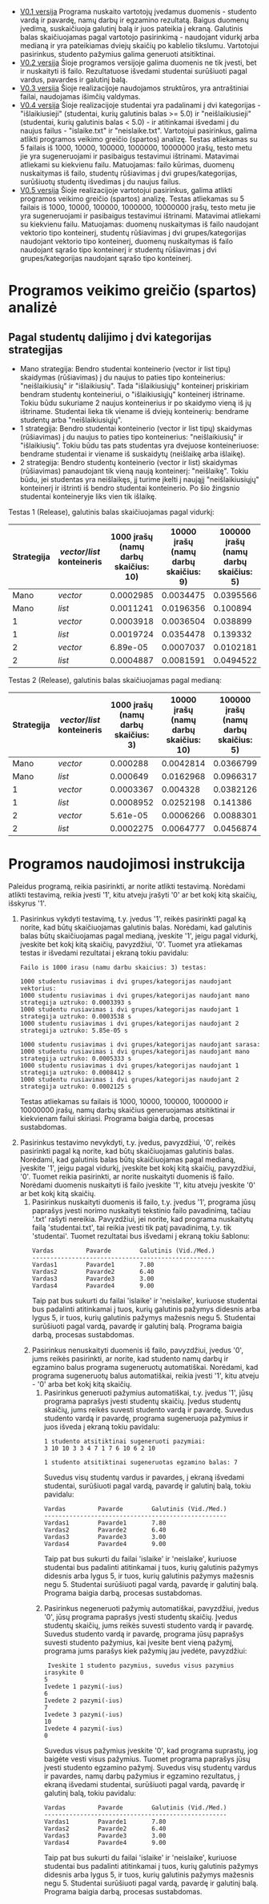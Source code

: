 * [V0.1 versija](https://github.com/misi6670/Objektinis-programavimas/releases/tag/v0.1)
Programa nuskaito vartotojų įvedamus duomenis - studento vardą ir pavardę, namų darbų ir egzamino rezultatą. Baigus duomenų įvedimą, suskaičiuoja galutinį balą ir juos pateikia į ekraną. Galutinis balas skaičiuojamas pagal vartotojo pasirinkimą - naudojant vidurkį arba medianą ir yra pateikiamas dviejų skaičių po kablelio tikslumu. Vartotojui pasirinkus, studento pažymius galima generuoti atsitiktinai.
* [V0.2 versija](https://github.com/misi6670/Objektinis-programavimas/releases/tag/V0.2)
Šioje programos versijoje galima duomenis ne tik įvesti, bet ir nuskaityti iš failo. Rezultatuose išvedami studentai surūšiuoti pagal vardus, pavardes ir galutinį balą.
* [V0.3 versija](https://github.com/misi6670/Objektinis-programavimas/releases/tag/v0%2C3)
Šioje realizacijoje naudojamos struktūros, yra antraštiniai failai, naudojamas išimčių valdymas.
* [V0.4 versija](https://github.com/misi6670/Objektinis-programavimas/releases/tag/V0.4)
Šioje realizacijoje studentai yra padalinami į dvi kategorijas - "išlaikiusieji" (studentai, kurių galutinis balas >= 5.0) ir "neišlaikiusieji" (studentai, kurių galutinis balas < 5.0) - ir atitinkamai išvedami į du naujus failus - "islaike.txt" ir "neislaike.txt". Vartotojui pasirinkus, galima atlikti programos veikimo greičio (spartos) analizę. Testas atliekamas su 5 failais iš 1000, 10000, 100000, 1000000, 10000000 įrašų, testo metu jie yra sugeneruojami ir pasibaigus testavimui ištrinami. Matavimai atliekami su kiekvienu failu. Matuojamas: failo kūrimas, duomenų nuskaitymas iš failo, studentų rūšiavimas į dvi grupes/kategorijas, surūšiuotų studentų išvedimas į du naujus failus.
* [V0.5 versija](https://github.com/misi6670/Objektinis-programavimas/releases/tag/V0.5)
Šioje realizacijoje vartotojui pasirinkus, galima atlikti programos veikimo greičio (spartos) analizę. Testas atliekamas su 5 failais iš 1000, 10000, 100000, 1000000, 10000000 įrašų, testo metu jie yra sugeneruojami ir pasibaigus testavimui ištrinami. Matavimai atliekami su kiekvienu failu. Matuojamas: duomenų nuskaitymas iš failo naudojant vektorio tipo konteinerį, studentų rūšiavimas į dvi grupes/kategorijas naudojant vektorio tipo konteinerį, duomenų nuskaitymas iš failo naudojant sąrašo tipo konteinerį ir studentų rūšiavimas į dvi grupes/kategorijas naudojant sąrašo tipo konteinerį.

# Programos veikimo greičio (spartos) analizė
## Pagal studentų dalijimo į dvi kategorijas strategijas
* Mano strategija: Bendro studentai konteinerio (vector ir list tipų) skaidymas (rūšiavimas) į du naujus to paties tipo konteinerius: "neišlaikiusių" ir "išlaikiusių". Tada "išlaikiusiųjų" konteinerį priskiriam bendram studentų konteineriui, o "išlaikiusiųjų" konteinerį ištriname. Tokiu būdu sukuriame 2 naujus konteinerius ir po skaidymo vieną iš jų ištriname. Studentai lieka tik viename iš dviejų konteinerių: bendrame studentų arba "neišlaikiusiųjų".
* 1 strategija: Bendro studentai konteinerio (vector ir list tipų) skaidymas (rūšiavimas) į du naujus to paties tipo konteinerius: "neišlaikiusių" ir "išlaikiusių". Tokiu būdu tas pats studentas yra dvejuose konteineriuose: bendrame studentai ir viename iš suskaidytų (neišlaikę arba išlaikę).
* 2 strategija: Bendro studentų konteinerio (vector ir list) skaidymas (rūšiavimas) panaudojant tik vieną naują konteinerį: "neišlaikę". Tokiu būdu, jei studentas yra neišlaikęs, jį turime įkelti į naująjį "neišlaikiusiųjų" konteinerį ir ištrinti iš bendro studentai konteinerio. Po šio žingsnio studentai konteineryje liks vien tik išlaikę.

Testas 1 (Release), galutinis balas skaičiuojamas pagal vidurkį:

| Strategija | *vector*/*list* konteineris | 1000 įrašų (namų darbų skaičius: 10) | 10000 įrašų (namų darbų skaičius: 9) | 100000 įrašų (namų darbų skaičius: 5) | 1000000 įrašų (namų darbų skaičius: 2) | 10000000 įrašų (namų darbų skaičius: 5) |
| ---------- | -------------------- | ------------- | -------- | ------- | --------- | --------|
| Mano | *vector* | 0.0002985 | 0.0034475 | 0.0395566 | 0.372931 | 4.81561 |
| Mano | *list* | 0.0011241 | 0.0196356 | 0.100894 | 0.688984 | 59.5936 |
| 1 | *vector* | 0.0003918 | 0.0036504 | 0.038899 | 0.41747 | 4.91621 |
| 1 | *list* | 0.0019724 | 0.0354478 | 0.139332 | 0.924297 | 97.8132 |
| 2 | *vector* | 6.89e-05 | 0.0007037 | 0.0102181 | 0.0777053 | 1.10297 |
| 2 | *list* | 0.0004887 | 0.0081591 | 0.0494522 | 0.347034 | 6.97383 |

Testas 2 (Release), galutinis balas skaičiuojamas pagal medianą:

| Strategija | *vector*/*list* konteineris | 1000 įrašų (namų darbų skaičius: 3) | 10000 įrašų (namų darbų skaičius: 10) | 100000 įrašų (namų darbų skaičius: 5) | 1000000 įrašų (namų darbų skaičius: 3) | 10000000 įrašų (namų darbų skaičius: 5) |
| ---------- | -------------------- | ------------- | -------- | ------- | --------- | --------|
| Mano | *vector* | 0.000288 | 0.0042814 | 0.0366799 | 0.40431 | 4.5509 |
| Mano | *list* | 0.000649 | 0.0162968 | 0.0966317 | 0.767944 | 26.1436 |
| 1 | *vector* | 0.0003367 | 0.004328 | 0.0382126 | 0.404099 | 9.31737 |
| 1 | *list* | 0.0008952 | 0.0252198 | 0.141386 | 1.19202 | 47.7655 |
| 2 | *vector* | 5.61e-05 | 0.0006266 | 0.0088301 | 0.0934583 | 0.970382 |
| 2 | *list* | 0.0002275 | 0.0064777 | 0.0456874 | 0.395467 | 8.32207 |

# Programos naudojimosi instrukcija
Paleidus programą, reikia pasirinkti, ar norite atlikti testavimą.
Norėdami atlikti testavimą, reikia įvesti '1', kitu atveju įrašyti '0' ar bet kokį kitą skaičių, išskyrus '1'.
<ol>
<li> Pasirinkus vykdyti testavimą, t.y. įvedus '1', reikės pasirinkti pagal ką norite, kad būtų skaičiuojamas galutinis balas.
Norėdami, kad galutinis balas būtų skaičiuojamas pagal medianą, įveskite '1', jeigu pagal vidurkį, įveskite bet kokį kitą skaičių, pavyzdžiui, '0'. 
Tuomet yra atliekamas testas ir išvedami rezultatai į ekraną tokiu pavidalu:

```
Failo is 1000 irasu (namu darbu skaicius: 3) testas:

1000 studentu rusiavimas i dvi grupes/kategorijas naudojant vektorius:
1000 studentu rusiavimas i dvi grupes/kategorijas naudojant mano strategija uztruko: 0.0003393 s
1000 studentu rusiavimas i dvi grupes/kategorijas naudojant 1 strategija uztruko: 0.0003538 s
1000 studentu rusiavimas i dvi grupes/kategorijas naudojant 2 strategija uztruko: 5.85e-05 s

1000 studentu rusiavimas i dvi grupes/kategorijas naudojant sarasa:
1000 studentu rusiavimas i dvi grupes/kategorijas naudojant mano strategija uztruko: 0.0005333 s
1000 studentu rusiavimas i dvi grupes/kategorijas naudojant 1 strategija uztruko: 0.0008412 s
1000 studentu rusiavimas i dvi grupes/kategorijas naudojant 2 strategija uztruko: 0.0002125 s
```

Testas atliekamas su failais iš 1000, 10000, 100000, 1000000 ir 10000000 įrašų, namų darbų skaičius generuojamas atsitiktinai ir kiekvienam failui skiriasi.
Programa baigia darbą, procesas sustabdomas. </li>

<li> Pasirinkus testavimo nevykdyti, t.y. įvedus, pavyzdžiui, '0', reikės pasirinkti pagal ką norite, kad būtų skaičiuojamas galutinis balas.
Norėdami, kad galutinis balas būtų skaičiuojamas pagal medianą, įveskite '1', jeigu pagal vidurkį, įveskite bet kokį kitą skaičių, pavyzdžiui, '0'. 
Tuomet reikia pasirinkti, ar norite nuskaityti duomenis iš failo. Norėdami duomenis nuskaityti iš failo įveskite '1', kitu atveju įveskite '0' ar bet kokį kitą skaičių.
<ol>
<li> Pasirinkus nuskaityti duomenis iš failo, t.y. įvedus '1', programa jūsų paprašys įvesti norimo nuskaityti tekstinio failo pavadinimą, tačiau '.txt' rašyti nereikia. Pavyzdžiui, jei norite, kad programa nuskaitytų failą 'studentai.txt', tai reikia įvesti tik patį pavadinimą, t.y. tik 'studentai'.
Tuomet rezultatai bus išvedami į ekraną tokiu šablonu:

```
Vardas         Pavarde        Galutinis (Vid./Med.)
---------------------------------------------------
Vardas1        Pavarde1       7.80
Vardas2        Pavarde2       6.40
Vardas3        Pavarde3       3.00
Vardas4        Pavarde4       9.00
```

Taip pat bus sukurti du failai 'islaike' ir 'neislaike', kuriuose studentai bus padalinti atitinkamai į tuos, kurių galutinis pažymys didesnis arba lygus 5, ir tuos, kurių galutinis pažymys mažesnis negu 5. Studentai surūšiuoti pagal vardą, pavardę ir galutinį balą. Programa baigia darbą, procesas sustabdomas.
</li>
<li> Pasirinkus nenuskaityti duomenis iš failo, pavyzdžiui, įvedus '0', jums reikės pasirinkti, ar norite, kad studento namų darbų ir egzamino balus programa sugeneruotų automatiškai. Norėdami, kad programa sugeneruotų balus automatiškai, reikia įvesti '1', kitu atveju - '0' arba bet kokį kitą skaičių. 
<ol>
<li> Pasirinkus generuoti pažymius automatiškai, t.y. įvedus '1', jūsų programa paprašys įvesti studentų skaičių. Įvedus studentų skaičių, jums reikės suvesti studento vardą ir pavardę. Suvedus studento vardą ir pavardę, programa sugeneruoja pažymius ir juos išveda į ekraną tokiu pavidalu:

```
1 studento atsitiktinai sugeneruoti pazymiai:
3 10 10 3 3 4 7 1 7 6 10 6 2 10

1 studento atsitiktinai sugeneruotas egzamino balas: 7
```
Suvedus visų studentų vardus ir pavardes, į ekraną išvedami studentai, surūšiuoti pagal vardą, pavardę ir galutinį balą, tokiu pavidalu:

```
Vardas         Pavarde        Galutinis (Vid./Med.)
---------------------------------------------------
Vardas1        Pavarde1       7.80
Vardas2        Pavarde2       6.40
Vardas3        Pavarde3       3.00
Vardas4        Pavarde4       9.00
```

Taip pat bus sukurti du failai 'islaike' ir 'neislaike', kuriuose studentai bus padalinti atitinkamai į tuos, kurių galutinis pažymys didesnis arba lygus 5, ir tuos, kurių galutinis pažymys mažesnis negu 5. Studentai surūšiuoti pagal vardą, pavardę ir galutinį balą. Programa baigia darbą, procesas sustabdomas.
</li>
<li> Pasirinkus negeneruoti pažymių automatiškai, pavyzdžiui, įvedus '0', jūsų programa paprašys įvesti studentų skaičių. Įvedus studentų skaičių, jums reikės suvesti studento vardą ir pavardę. Suvedus studento vardą ir pavardę, programa jūsų paprašys suvesti studento pažymius, kai įvesite bent vieną pažymį, programa jums parašys kiek pažymių jau įvedėte, pavyzdžiui:

```
 Iveskite 1 studento pazymius, suvedus visus pazymius irasykite 0
5
Ivedete 1 pazymi(-ius)
6
Ivedete 2 pazymi(-ius)
7
Ivedete 3 pazymi(-ius)
10
Ivedete 4 pazymi(-ius)
0
```

Suvedus visus pažymius įveskite '0', kad programa suprastų, jog baigėte vesti visus pažymius. Tuomet programa paprašys jūsų įvesti studento egzamino pažymį. Suvedus visų studentų vardus ir pavardes, namų darbų pažymius ir egzamino rezultatus, į ekraną išvedami studentai, surūšiuoti pagal vardą, pavardę ir galutinį balą, tokiu pavidalu:

```
Vardas         Pavarde        Galutinis (Vid./Med.)
---------------------------------------------------
Vardas1        Pavarde1       7.80
Vardas2        Pavarde2       6.40
Vardas3        Pavarde3       3.00
Vardas4        Pavarde4       9.00
```

Taip pat bus sukurti du failai 'islaike' ir 'neislaike', kuriuose studentai bus padalinti atitinkamai į tuos, kurių galutinis pažymys didesnis arba lygus 5, ir tuos, kurių galutinis pažymys mažesnis negu 5. Studentai surūšiuoti pagal vardą, pavardę ir galutinį balą. Programa baigia darbą, procesas sustabdomas. </li>
</ol>
</li>
</ol>
</li>
</ol>
